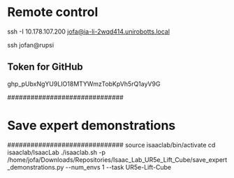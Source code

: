# Remote control
ssh -I 10.178.107.200 jofa@ia-li-2wqd414.unirobotts.local

ssh jofan@rupsi

## Token for GitHub
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

##############################
# Save expert demonstrations #
##############################
source isaaclab/bin/activate
cd isaaclab/IsaacLab
./isaaclab.sh -p /home/jofa/Downloads/Repositories/Isaac_Lab_UR5e_Lift_Cube/save_expert_demonstrations.py --num_envs 1 --task UR5e-Lift-Cube
